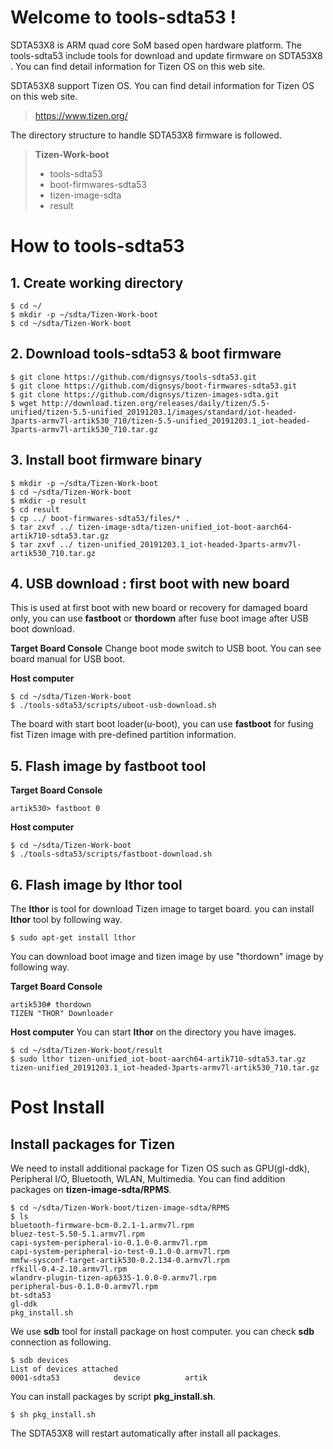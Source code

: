 # Welcome to tools-sdta53 !
SDTA53X8 is ARM quad core SoM based open hardware platform.
The tools-sdta53 include tools for download and update firmware on SDTA53X8 .  You can find detail information for Tizen OS on this web site.

SDTA53X8 support Tizen OS. You can find detail information for Tizen OS on this web site.
> https://www.tizen.org/

The directory structure to handle SDTA53X8 firmware is followed.
>  **Tizen-Work-boot**
>    - tools-sdta53   
>    - boot-firmwares-sdta53
>    - tizen-image-sdta
>    - result

# How to tools-sdta53
## 1. Create working directory
```
$ cd ~/
$ mkdir -p ~/sdta/Tizen-Work-boot
$ cd ~/sdta/Tizen-Work-boot
```

## 2. Download tools-sdta53 & boot firmware
```
$ git clone https://github.com/dignsys/tools-sdta53.git
$ git clone https://github.com/dignsys/boot-firmwares-sdta53.git
$ git clone https://github.com/dignsys/tizen-images-sdta.git
$ wget http://download.tizen.org/releases/daily/tizen/5.5-unified/tizen-5.5-unified_20191203.1/images/standard/iot-headed-3parts-armv7l-artik530_710/tizen-5.5-unified_20191203.1_iot-headed-3parts-armv7l-artik530_710.tar.gz
```

## 3. Install boot firmware binary
```
$ mkdir -p ~/sdta/Tizen-Work-boot
$ cd ~/sdta/Tizen-Work-boot
$ mkdir -p result
$ cd result
$ cp ../ boot-firmwares-sdta53/files/* .
$ tar zxvf ../ tizen-image-sdta/tizen-unified_iot-boot-aarch64-artik710-sdta53.tar.gz
$ tar zxvf ../ tizen-unified_20191203.1_iot-headed-3parts-armv7l-artik530_710.tar.gz
```

## 4. USB download : first boot with new board
This is used at first boot with new board or recovery for damaged board only, you can use **fastboot** or **thordown** after fuse boot image after USB boot download.

**Target Board Console**
Change boot mode switch to USB boot. You can see board manual for USB boot.

**Host computer**
```
$ cd ~/sdta/Tizen-Work-boot
$ ./tools-sdta53/scripts/uboot-usb-download.sh
```
The board with start boot loader(u-boot), you can use **fastboot** for fusing fist Tizen image with pre-defined partition information.

## 5. Flash image by fastboot tool

**Target Board Console**
```
artik530> fastboot 0
```

**Host computer**
```
$ cd ~/sdta/Tizen-Work-boot
$ ./tools-sdta53/scripts/fastboot-download.sh
```

## 6. Flash image by lthor tool
The **lthor** is tool for download Tizen image to target board.
you can install **lthor** tool by following way.
```
$ sudo apt-get install lthor
```

You can download boot image and tizen image by use "thordown" image by following way.

**Target Board Console**
```
artik530# thordown
TIZEN "THOR" Downloader
```

**Host computer**
You can start **lthor** on the directory you have images.
```
$ cd ~/sdta/Tizen-Work-boot/result
$ sudo lthor tizen-unified_iot-boot-aarch64-artik710-sdta53.tar.gz tizen-unified_20191203.1_iot-headed-3parts-armv7l-artik530_710.tar.gz
```

# Post Install
## Install packages for Tizen
We need to install additional package for Tizen OS such as GPU(gl-ddk), Peripheral I/O, Bluetooth, WLAN, Multimedia.
You can find addition packages on **tizen-image-sdta/RPMS**.
```
$ cd ~/sdta/Tizen-Work-boot/tizen-image-sdta/RPMS
$ ls
bluetooth-firmware-bcm-0.2.1-1.armv7l.rpm
bluez-test-5.50-5.1.armv7l.rpm
capi-system-peripheral-io-0.1.0-0.armv7l.rpm
capi-system-peripheral-io-test-0.1.0-0.armv7l.rpm
mmfw-sysconf-target-artik530-0.2.134-0.armv7l.rpm  
rfkill-0.4-2.10.armv7l.rpm
wlandrv-plugin-tizen-ap6335-1.0.0-0.armv7l.rpm 
peripheral-bus-0.1.0-0.armv7l.rpm                  
bt-sdta53                                  
gl-ddk                                             
pkg_install.sh
```
We use **sdb** tool for install package on host computer. you can check **sdb** connection as following.
```
$ sdb devices
List of devices attached
0001-sdta53            device          artik
```
You can install packages by script **pkg_install.sh**.
```
$ sh pkg_install.sh
```
The SDTA53X8 will restart automatically after install all packages.

